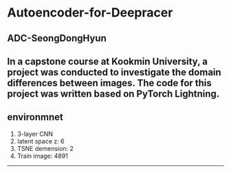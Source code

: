 # Autoencoder-for-Deepracer
## ADC-SeongDongHyun
In a capstone course at Kookmin University, a project was conducted to investigate the domain differences between images. 
The code for this project was written based on PyTorch Lightning.
---
environmnet
---
1. 3-layer CNN
2. latent space z: 6
3. TSNE demension: 2
4. Train image: 4891
---
